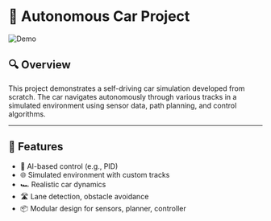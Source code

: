 # 🚗 Autonomous Car Project

![Demo](./the_car.jpeg)

## 🔍 Overview

This project demonstrates a self-driving car simulation developed from scratch. The car navigates autonomously through various tracks in a simulated environment using sensor data, path planning, and control algorithms.

---

## 🎯 Features

- 🧠 AI-based control (e.g., PID)
- 🌐 Simulated environment with custom tracks
- 🏎️ Realistic car dynamics
- 🛣️ Lane detection, obstacle avoidance
- 📦 Modular design for sensors, planner, controller
